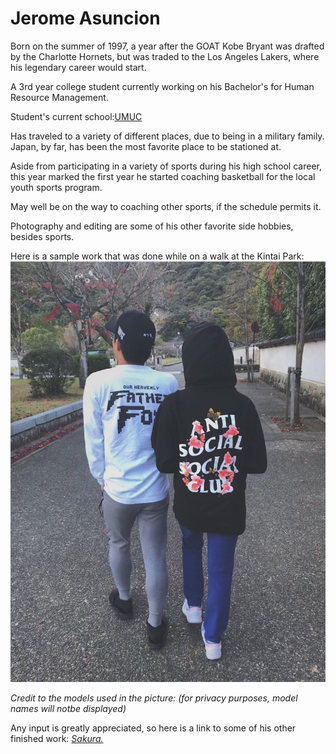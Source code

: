 # Jerome Asuncion

Born on the summer of 1997, a year after the GOAT Kobe Bryant was drafted by the Charlotte Hornets, but was traded to the Los Angeles Lakers, where his legendary career would start.

A 3rd year college student currently working on his Bachelor's for Human Resource Management.

Student's current school:[UMUC](https://www.asia.umuc.edu)

Has traveled to a variety of different places, due to being in a military family. Japan, by far, has been the most favorite place to be stationed at.

Aside from participating in a variety of sports during his high school career, this year marked the first year he started coaching basketball for the local youth sports program.

May well be on the way to coaching other sports, if the schedule permits it.

Photography and editing are some of his other favorite side hobbies, besides sports.

Here is a sample work that was done while on a walk at the Kintai Park: ![Winter](Winter.jpg)

*Credit to the models used in the picture: (for privacy purposes, model names will notbe displayed)*

Any input is greatly appreciated, so here is a link to some of his other finished work: [*Sakura.*](https://vsco.co/jaeosama/images/1)

